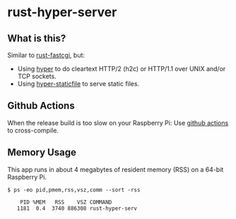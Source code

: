 # rust-hyper-server

## What is this?
Similar to [rust-fastcgi](https://github.com/aaronriekenberg/rust-fastcgi), but:

* Using [hyper](https://hyper.rs/) to do cleartext HTTP/2 (h2c) or HTTP/1.1 over UNIX and/or TCP sockets.
* Using [hyper-staticfile](https://github.com/stephank/hyper-staticfile) to serve static files.

## Github Actions
When the release build is too slow on your Raspberry Pi: Use [github actions](https://github.com/aaronriekenberg/rust-hyper-server/actions) to cross-compile.

## Memory Usage
This app runs in about 4 megabytes of resident memory (RSS) on a 64-bit Raspberry Pi.

```
$ ps -eo pid,pmem,rss,vsz,comm --sort -rss

    PID %MEM   RSS    VSZ COMMAND         
   1181  0.4  3740 886308 rust-hyper-serv
```
